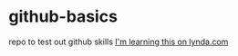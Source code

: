 # github-basics
repo to test out github skills
[I'm learning this on lynda.com](http://www.lynda.com)
